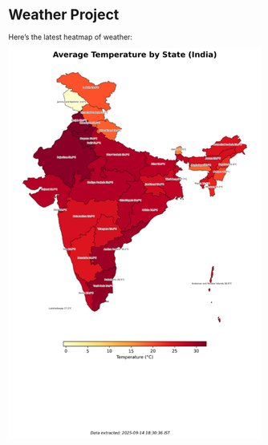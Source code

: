# Weather Project

Here’s the latest heatmap of weather:

![India Heatmap](docs/assets/india_heatmap.png?v=C6BC76)
